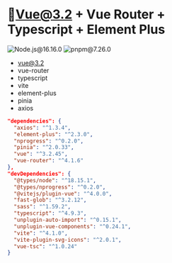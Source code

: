 # 🚀Vue@3.2 + Vue Router + Typescript + Element Plus

![Node.js@16.16.0](https://img.shields.io/badge/node-16.16.0-green)
![pnpm@7.26.0](https://img.shields.io/badge/pnpm-7.26.0-green)

- vue@3.2
- vue-router
- typescript
- vite
- element-plus
- pinia
- axios

```json
"dependencies": {
  "axios": "^1.3.4",
  "element-plus": "^2.3.0",
  "nprogress": "^0.2.0",
  "pinia": "^2.0.33",
  "vue": "^3.2.45",
  "vue-router": "^4.1.6"
},
"devDependencies": {
  "@types/node": "^18.15.1",
  "@types/nprogress": "^0.2.0",
  "@vitejs/plugin-vue": "^4.0.0",
  "fast-glob": "^3.2.12",
  "sass": "^1.59.2",
  "typescript": "^4.9.3",
  "unplugin-auto-import": "^0.15.1",
  "unplugin-vue-components": "^0.24.1",
  "vite": "^4.1.0",
  "vite-plugin-svg-icons": "^2.0.1",
  "vue-tsc": "^1.0.24"
}
```
